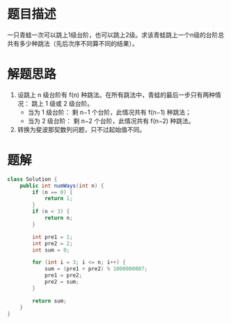 # 题目描述
一只青蛙一次可以跳上1级台阶，也可以跳上2级。求该青蛙跳上一个n级的台阶总共有多少种跳法（先后次序不同算不同的结果）。

# 解题思路
1. 设跳上 n 级台阶有 f(n) 种跳法。在所有跳法中，青蛙的最后一步只有两种情况： 跳上 1 级或 2 级台阶。
   - 当为 1 级台阶： 剩 n−1 个台阶，此情况共有 f(n−1) 种跳法；
   - 当为 2 级台阶： 剩 n−2 个台阶，此情况共有 f(n−2) 种跳法。 
2. 转换为斐波那契数列问题，只不过起始值不同。

# 题解
```java
class Solution {
    public int numWays(int n) {
        if (n == 0) {
            return 1;
        }
        if (n < 3) {
            return n;
        }

        int pre1 = 1;
        int pre2 = 2;
        int sum = 0;

        for (int i = 3; i <= n; i++) {
            sum = (pre1 + pre2) % 1000000007;
            pre1 = pre2;
            pre2 = sum;
        }

        return sum;
    }
}
```
